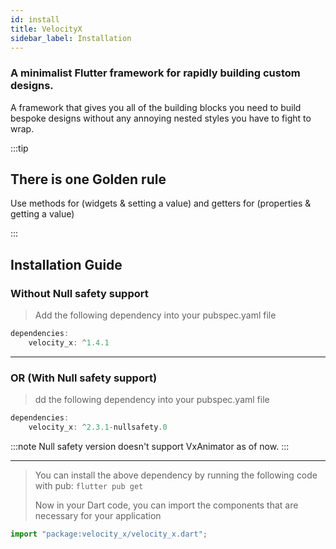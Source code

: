 ```yaml
---
id: install
title: VelocityX
sidebar_label: Installation
---
```


### **A minimalist Flutter framework for rapidly building custom designs.**

A framework that gives you all of the building blocks you need to build bespoke designs without any annoying nested styles you have to fight to wrap.

:::tip

## **There is one Golden rule**

Use methods for (widgets & setting a value) and getters for (properties & getting a value)

:::

## Installation Guide

### Without Null safety support

> Add the following dependency into your pubspec.yaml file

```javascript
dependencies:
    velocity_x: ^1.4.1
```

---

### OR (With Null safety support)

> dd the following dependency into your pubspec.yaml file

```javascript
dependencies:
    velocity_x: ^2.3.1-nullsafety.0
```

:::note
Null safety version doesn't support VxAnimator as of now.
:::

---

> You can install the above dependency by running the following code with pub:
> `flutter pub get`
>
> Now in your Dart code, you can import the components that are necessary for your application

```javascript
import "package:velocity_x/velocity_x.dart";
```
